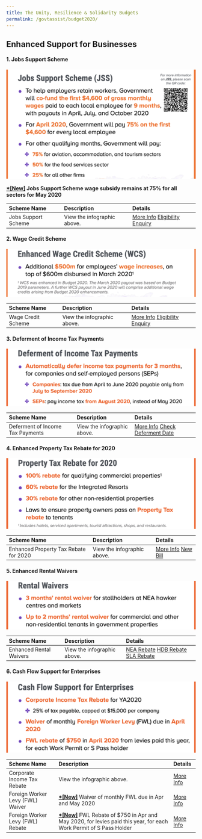 ```yaml
---
title: The Unity, Resilience & Solidarity Budgets 
permalink: /govtassist/budget2020/
---
```


## **Enhanced Support for Businesses**

#### **1. Jobs Support Scheme**

![Jobs Support Scheme](/images/jssinfo_updated.png "Jobs Support Scheme")

**<ins>*[New]</ins> Jobs Support Scheme wage subsidy remains at 75% for all sectors for May 2020**

|Scheme Name|Description|Details|
|:---|:---|:---|
|Jobs Support Scheme|View the infographic above.|<a target="_blank" href="https://go.gov.sg/jssapplication">More Info</a>   <a target="_blank" href="https://go.gov.sg/jsseligibility">Eligibility</a>   <a target="_blank" href="https://go.gov.sg/irasenquiry">Enquiry</a>|



#### **2. Wage Credit Scheme**

![Wage Credit Scheme](/images/wcsinfo_updated.png "Wage Credit Scheme")

|Scheme Name|Description|Details|
|:---|:---|:---|
|Wage Credit Scheme|View the infographic above.|<a target="_blank" href="https://go.gov.sg/wcsapplication">More Info</a>   <a target="_blank" href="https://go.gov.sg/wcseligibility">Eligibility</a>   <a target="_blank" href="https://go.gov.sg/irasenquiry">Enquiry</a>|



#### **3. Deferment of Income Tax Payments**

![Deferment of Income Tax Payments](/images/defertax_updated.png "Deferment of Income Tax Payments")

|Scheme Name|Description|Details|
|:---|:---|:---|
|Deferment of Income Tax Payments|View the infographic above.|<a target="_blank" href="https://go.gov.sg/deferinfo">More Info</a>   <a target="_blank" href="https://go.gov.sg/defercal">Check Deferment Date</a>|



#### **4. Enhanced Property Tax Rebate for 2020**

![Enhanced Property Tax Rebate for 2020](/images/propertytax_updated.png "Enhanced Property Tax Rebate for 2020")

|Scheme Name|Description|Details|
|:---|:---|:---|
|Enhanced Property Tax Rebate for 2020|View the infographic above.|<a target="_blank" href="https://go.gov.sg/propertytaxrebate">More Info</a>   <a target="_blank" href="https://go.gov.sg/newbill">New Bill</a>|



#### **5. Enhanced Rental Waivers**

![Enhanced Rental Waivers](/images/rentalwaiver_updated.png "Enhanced Rental Waivers")

|Scheme Name|Description|Details|
|:---|:---|:---|
|Enhanced Rental Waivers|View the infographic above.|<a target="_blank" href="https://go.gov.sg/nearebate">NEA Rebate</a>   <a target="_blank" href="https://go.gov.sg/hdbrebate">HDB Rebate</a>   <a target="_blank" href="https://go.gov.sg/slarebate">SLA Rebate</a>|



#### **6. Cash Flow Support for Enterprises**

![Cash Flow Support for Enterprises](/images/cashflow_updated.png "Cash Flow Support for Enterprises")

|Scheme Name|Description|Details|
|:---|:---|:---|
|Corporate Income Tax Rebate|View the infographic above.|<a target="_blank" href="https://go.gov.sg/corporateincometax">More Info</a>|
|Foreign Worker Levy (FWL) Waiver|**<ins>*[New]</ins>** Waiver of monthly FWL due in Apr and May 2020|<a target="_blank" href="https://go.gov.sg/fwlwaiver">More Info</a>|
|Foreign Worker Levy (FWL) Rebate|**<ins>*[New]</ins>** FWL Rebate of $750 in Apr and May 2020, for levies paid this year, for each Work Permit of S Pass Holder|<a target="_blank" href="https://go.gov.sg/fwlwaiver">More Info</a>|
